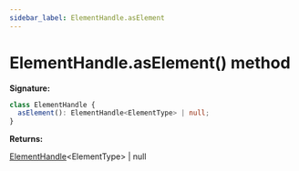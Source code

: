 ```yaml
---
sidebar_label: ElementHandle.asElement
---
```


# ElementHandle.asElement() method

**Signature:**

```typescript
class ElementHandle {
  asElement(): ElementHandle<ElementType> | null;
}
```

**Returns:**

[ElementHandle](./puppeteer.elementhandle.md)&lt;ElementType&gt; \| null
